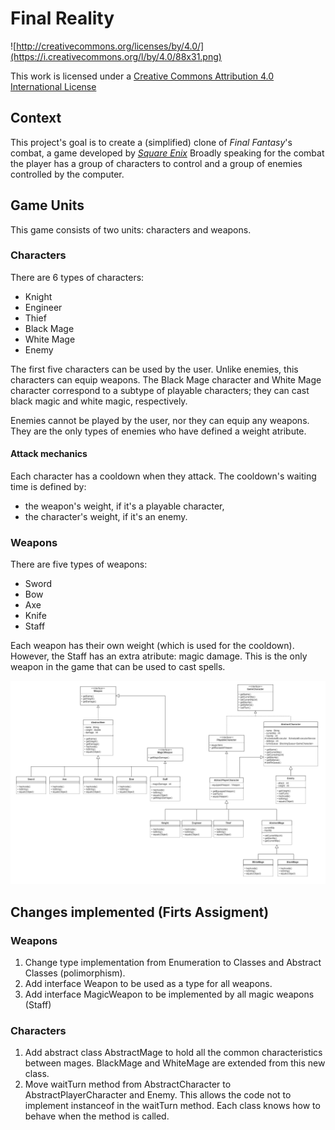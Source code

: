 Final Reality
=============

![http://creativecommons.org/licenses/by/4.0/](https://i.creativecommons.org/l/by/4.0/88x31.png)

This work is licensed under a 
[Creative Commons Attribution 4.0 International License](http://creativecommons.org/licenses/by/4.0/)

Context
-------

This project's goal is to create a (simplified) clone of _Final Fantasy_'s combat, a game developed
by [_Square Enix_](https://www.square-enix.com)
Broadly speaking for the combat the player has a group of characters to control and a group of 
enemies controlled by the computer.

Game Units
-------

This game consists of two units: characters and weapons.

### Characters

There are 6 types of characters:
- Knight
- Engineer
- Thief
- Black Mage
- White Mage 
- Enemy

The first five characters can be used by the user. Unlike enemies,
this characters can equip weapons. The Black Mage character and White
Mage character correspond to a subtype of playable characters; they
can cast black magic and white magic, respectively.

Enemies cannot be played by the user, nor they can equip any weapons.
They are the only types of enemies who have defined a weight atribute.

#### Attack mechanics

Each character has a cooldown when they attack. The cooldown's waiting
time is defined by:

- the weapon's weight, if it's a playable character,
- the character's weight, if it's an enemy.

### Weapons

There are five types of weapons:

- Sword
- Bow
- Axe
- Knife
- Staff

Each weapon has their own weight (which is used for the cooldown).
However, the Staff has an extra atribute: magic damage. This is the
only weapon in the game that can be used to cast spells.

![UML Diagram](img/UML.png)

Changes implemented (Firts Assigment)
-------

### Weapons

1. Change type implementation from Enumeration to Classes
and Abstract Classes (polimorphism).
2. Add interface Weapon to be used as a type for all weapons.
3. Add interface MagicWeapon to be implemented by all magic weapons
   (Staff)

### Characters

1. Add abstract class AbstractMage to hold all the common
characteristics between mages. BlackMage and WhiteMage are
extended from this new class.
2. Move waitTurn method from AbstractCharacter to
AbstractPlayerCharacter and Enemy. This allows the code not
to implement instanceof in the waitTurn method. Each class
knows how to behave when the method is called.
